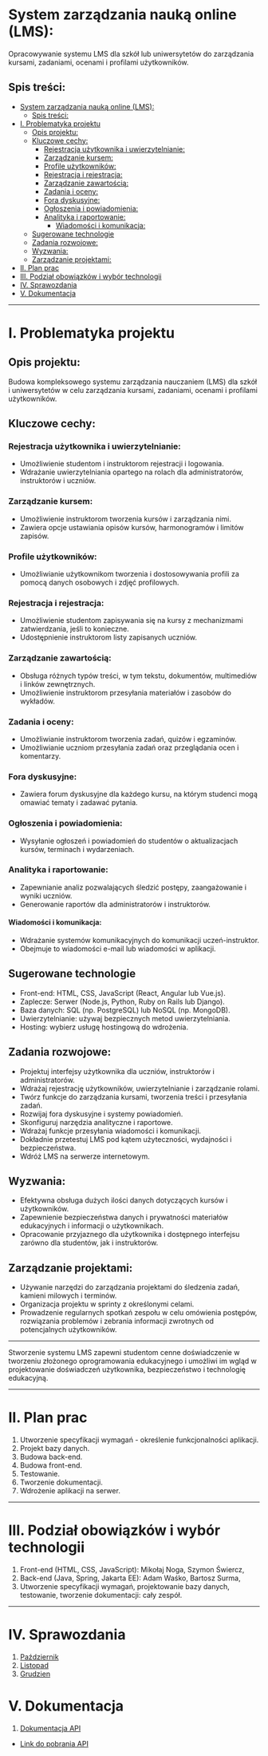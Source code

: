  # System zarządzania nauką online (LMS):

Opracowywanie systemu LMS dla szkół lub uniwersytetów do zarządzania kursami, zadaniami, ocenami i profilami użytkowników.

## Spis treści:

- [System zarządzania nauką online (LMS):](#system-zarządzania-nauką-online-lms)
  - [Spis treści:](#spis-treści)
- [I. Problematyka projektu](#i-problematyka-projektu)
  - [Opis projektu:](#opis-projektu)
  - [Kluczowe cechy:](#kluczowe-cechy)
    - [Rejestracja użytkownika i uwierzytelnianie:](#rejestracja-użytkownika-i-uwierzytelnianie)
    - [Zarządzanie kursem:](#zarządzanie-kursem)
    - [Profile użytkowników:](#profile-użytkowników)
    - [Rejestracja i rejestracja:](#rejestracja-i-rejestracja)
    - [Zarządzanie zawartością:](#zarządzanie-zawartością)
    - [Zadania i oceny:](#zadania-i-oceny)
    - [Fora dyskusyjne:](#fora-dyskusyjne)
    - [Ogłoszenia i powiadomienia:](#ogłoszenia-i-powiadomienia)
    - [Analityka i raportowanie:](#analityka-i-raportowanie)
      - [Wiadomości i komunikacja:](#wiadomości-i-komunikacja)
  - [Sugerowane technologie](#sugerowane-technologie)
  - [Zadania rozwojowe:](#zadania-rozwojowe)
  - [Wyzwania:](#wyzwania)
  - [Zarządzanie projektami:](#zarządzanie-projektami)
- [II. Plan prac](#ii-plan-prac)
- [III. Podział obowiązków i wybór technologii](#iii-podział-obowiązków-i-wybór-technologii)
- [IV. Sprawozdania](#iv-sprawozdania)
- [V. Dokumentacja](#v-dokumentacja)

---

# I. Problematyka projektu

## Opis projektu: 

Budowa kompleksowego systemu zarządzania nauczaniem (LMS) dla szkół i uniwersytetów w celu zarządzania kursami, zadaniami, ocenami i profilami użytkowników.

## Kluczowe cechy:

### Rejestracja użytkownika i uwierzytelnianie:

- Umożliwienie studentom i instruktorom rejestracji i logowania.
- Wdrażanie uwierzytelniania opartego na rolach dla administratorów, instruktorów i uczniów.

### Zarządzanie kursem:

- Umożliwienie instruktorom tworzenia kursów i zarządzania nimi.
- Zawiera opcje ustawiania opisów kursów, harmonogramów i limitów zapisów.

### Profile użytkowników:
- Umożliwianie użytkownikom tworzenia i dostosowywania profili za pomocą danych osobowych i zdjęć profilowych.

### Rejestracja i rejestracja:
- Umożliwienie studentom zapisywania się na kursy z mechanizmami zatwierdzania, jeśli to konieczne.
- Udostępnienie instruktorom listy zapisanych uczniów.

### Zarządzanie zawartością:
- Obsługa różnych typów treści, w tym tekstu, dokumentów, multimediów i linków zewnętrznych.
- Umożliwienie instruktorom przesyłania materiałów i zasobów do wykładów.

### Zadania i oceny:
- Umożliwianie instruktorom tworzenia zadań, quizów i egzaminów.
- Umożliwianie uczniom przesyłania zadań oraz przeglądania ocen i komentarzy.

### Fora dyskusyjne:
- Zawiera forum dyskusyjne dla każdego kursu, na którym studenci mogą omawiać tematy i zadawać pytania.

### Ogłoszenia i powiadomienia:
- Wysyłanie ogłoszeń i powiadomień do studentów o aktualizacjach kursów, terminach i wydarzeniach.

### Analityka i raportowanie:
- Zapewnianie analiz pozwalających śledzić postępy, zaangażowanie i wyniki uczniów.
- Generowanie raportów dla administratorów i instruktorów.

#### Wiadomości i komunikacja:
- Wdrażanie systemów komunikacyjnych do komunikacji uczeń-instruktor.
- Obejmuje to wiadomości e-mail lub wiadomości w aplikacji.

## Sugerowane technologie

- Front-end: HTML, CSS, JavaScript (React, Angular lub Vue.js).
- Zaplecze: Serwer (Node.js, Python, Ruby on Rails lub Django).
- Baza danych: SQL (np. PostgreSQL) lub NoSQL (np. MongoDB).
- Uwierzytelnianie: używaj bezpiecznych metod uwierzytelniania.
- Hosting: wybierz usługę hostingową do wdrożenia.

## Zadania rozwojowe:

- Projektuj interfejsy użytkownika dla uczniów, instruktorów i administratorów.
- Wdrażaj rejestrację użytkowników, uwierzytelnianie i zarządzanie rolami.
- Twórz funkcje do zarządzania kursami, tworzenia treści i przesyłania zadań.
- Rozwijaj fora dyskusyjne i systemy powiadomień.
- Skonfiguruj narzędzia analityczne i raportowe.
- Wdrażaj funkcje przesyłania wiadomości i komunikacji.
- Dokładnie przetestuj LMS pod kątem użyteczności, wydajności i bezpieczeństwa.
- Wdróż LMS na serwerze internetowym.

## Wyzwania:
- Efektywna obsługa dużych ilości danych dotyczących kursów i użytkowników.
- Zapewnienie bezpieczeństwa danych i prywatności materiałów edukacyjnych i informacji o użytkownikach.
- Opracowanie przyjaznego dla użytkownika i dostępnego interfejsu zarówno dla studentów, jak i instruktorów.

## Zarządzanie projektami:
- Używanie narzędzi do zarządzania projektami do śledzenia zadań, kamieni milowych i terminów.
- Organizacja projektu w sprinty z określonymi celami.
- Prowadzenie regularnych spotkań zespołu w celu omówienia postępów, rozwiązania problemów i zebrania informacji zwrotnych od potencjalnych użytkowników.
---

Stworzenie systemu LMS zapewni studentom cenne doświadczenie w tworzeniu złożonego oprogramowania edukacyjnego i umożliwi im wgląd w projektowanie doświadczeń użytkownika, bezpieczeństwo i technologię edukacyjną.

---
# II. Plan prac

1. Utworzenie specyfikacji wymagań - określenie funkcjonalności aplikacji.
2. Projekt bazy danych.
3. Budowa back-end.
4. Budowa front-end.
5. Testowanie.
6. Tworzenie dokumentacji.
7. Wdrożenie aplikacji na serwer.

---

# III. Podział obowiązków i wybór technologii

1. Front-end (HTML, CSS, JavaScript): Mikołaj Noga, Szymon Świercz,
2. Back-end (Java, Spring, Jakarta EE): Adam Waśko, Bartosz Surma,
3. Utworzenie specyfikacji wymagań, projektowanie bazy danych, testowanie, tworzenie dokumentacji: cały zespół.

---

# IV. Sprawozdania

1. [Październik](https://github.com/amrusb/lms-pz/blob/master/sprawozdania/gr-5-sprawozdanie-pa%C5%BAdziernik.md)
2. [Listopad](https://github.com/amrusb/lms-pz/blob/master/sprawozdania/gr-5-sprawozdanie-listopad.md)
3. [Grudzien](https://github.com/amrusb/lms-pz/blob/master/sprawozdania/gr-5-sprawozdanie-grudzien.md)

# V. Dokumentacja

1. [Dokumentacja API](https://github.com/amrusb/lms-pz/blob/master/lms-api/README.md)
  - [Link do pobrania API](https://drive.google.com/file/d/1WNicvGesdgdXdC7AoeUjflqQS7ImIT-y/view?usp=sharing)